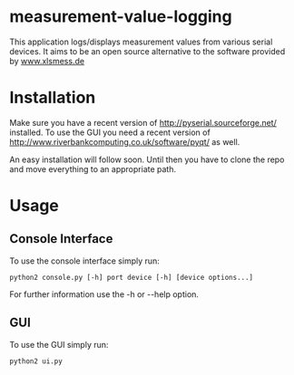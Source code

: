 measurement-value-logging
=========================

This application logs/displays measurement values from various serial devices.
It aims to be an open source alternative to the software provided by www.xlsmess.de

Installation
============
Make sure you have a recent version of http://pyserial.sourceforge.net/ installed. To use the GUI you need a recent version of http://www.riverbankcomputing.co.uk/software/pyqt/ as well.

An easy installation will follow soon. Until then you have to clone the repo and move everything to an appropriate path.

Usage
======
Console Interface
-----------------
To use the console interface simply run:

    python2 console.py [-h] port device [-h] [device options...]
    
For further information use the -h or --help option.



GUI
----
To use the GUI simply run:

    python2 ui.py
